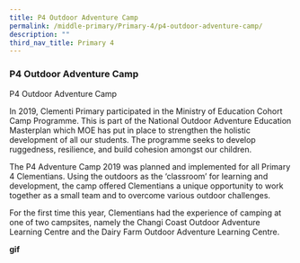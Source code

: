 ```yaml
---
title: P4 Outdoor Adventure Camp
permalink: /middle-primary/Primary-4/p4-outdoor-adventure-camp/
description: ""
third_nav_title: Primary 4
---
```

### P4 Outdoor Adventure Camp

P4 Outdoor Adventure Camp

In 2019, Clementi Primary participated in the Ministry of Education Cohort Camp Programme. This is part of the National Outdoor Adventure Education Masterplan which MOE has put in place to strengthen the holistic development of all our students. The programme seeks to develop ruggedness, resilience, and build cohesion amongst our children.

The P4 Adventure Camp 2019 was planned and implemented for all Primary 4 Clementians. Using the outdoors as the ‘classroom’ for learning and development, the camp offered Clementians a unique opportunity to work together as a small team and to overcome various outdoor challenges.

For the first time this year, Clementians had the experience of camping at one of two campsites, namely the Changi Coast Outdoor Adventure Learning Centre and the Dairy Farm Outdoor Adventure Learning Centre.

**gif**